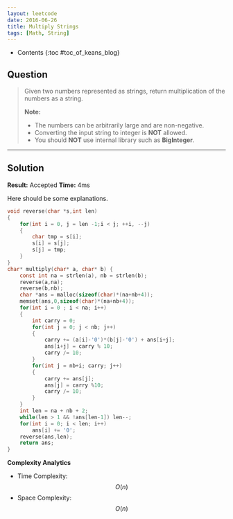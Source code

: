 ```yaml
---
layout: leetcode
date: 2016-06-26
title: Multiply Strings
tags: [Math, String]
---
```


* Contents
{:toc #toc_of_keans_blog}

## Question

> Given two numbers represented as strings, return multiplication of the numbers as a string.
>
> **Note:**
>
>  - The numbers can be arbitrarily large and are non-negative.
>  - Converting the input string to integer is **NOT** allowed.
>  - You should **NOT** use internal library such as **BigInteger**.
>     

***

## Solution

**Result:** Accepted **Time:** 4ms

Here should be some explanations.

```c
void reverse(char *s,int len)
{
    for(int i = 0, j = len -1;i < j; ++i, --j)
    {
        char tmp = s[i];
        s[i] = s[j];
        s[j] = tmp;
    }
}
char* multiply(char* a, char* b) {
    const int na = strlen(a), nb = strlen(b);
    reverse(a,na);
    reverse(b,nb);
    char *ans = malloc(sizeof(char)*(na+nb+4));
    memset(ans,0,sizeof(char)*(na+nb+4));
    for(int i = 0 ; i < na; i++)
    {
        int carry = 0;
        for(int j = 0; j < nb; j++)
        {
            carry += (a[i]-'0')*(b[j]-'0') + ans[i+j];
            ans[i+j] = carry % 10;
            carry /= 10;
        }
        for(int j = nb+i; carry; j++)
        {
            carry += ans[j];
            ans[j] = carry %10;
            carry /= 10;
        }
    }
    int len = na + nb + 2;
    while(len > 1 && !ans[len-1]) len--;
    for(int i = 0; i < len; i++)
        ans[i] += '0';
    reverse(ans,len);
    return ans;
}
```

**Complexity Analytics**

- Time Complexity: $$O(n)$$
- Space Complexity: $$O(n)$$
